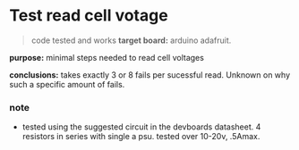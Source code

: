 # Test read cell votage
> code tested and works
**target board:** arduino adafruit.

**purpose:** minimal steps needed to read cell voltages<br>

**conclusions:** takes exactly 3 or 8 fails per sucessful read. Unknown on why such a specific amount of fails.
### note

- tested using the suggested circuit in the devboards datasheet. 4 resistors in series with single a psu. tested over 10-20v, .5Amax.

